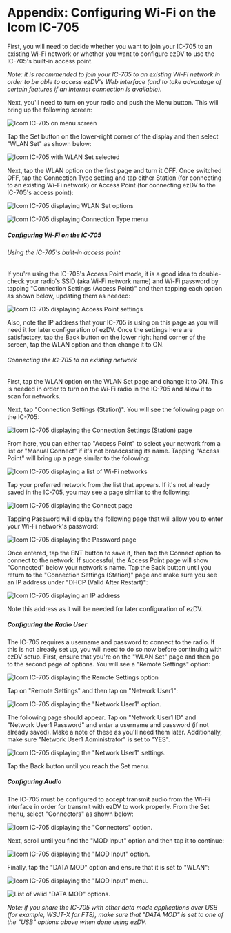 # Appendix: Configuring Wi-Fi on the Icom IC-705

First, you will need to decide whether you want to join your IC-705 to an existing Wi-Fi network or whether you want to configure 
ezDV to use the IC-705's built-in access point.

*Note: it is recommended to join your IC-705 to an existing Wi-Fi network in order to be able to access ezDV's Web interface
(and to take advantage of certain features if an Internet connection is available).*

Next, you'll need to turn on your radio and push the Menu button. This will bring up the following screen:

![Icom IC-705 on menu screen](images/2-setup-radio-ic705-mainmenu.jpg)

Tap the Set button on the lower-right corner of the display and then select "WLAN Set" as shown below:

![Icom IC-705 with WLAN Set selected](images/2-setup-radio-ic705-setmode-3.jpg)

Next, tap the WLAN option on the first page and turn it OFF. Once switched OFF, tap the Connection Type setting and tap either
Station (for connecting to an existing Wi-Fi network) or Access Point (for connecting ezDV to the IC-705's access point):

![Icom IC-705 displaying WLAN Set options](images/2-setup-radio-ic705-wlan-set-1.jpg)

![Icom IC-705 displaying Connection Type menu](images/2-setup-radio-ic705-connection-type.jpg)

##### Configuring Wi-Fi on the IC-705

###### Using the IC-705's built-in access point

If you're using the IC-705's Access Point mode, it is a good idea to double-check your radio's SSID (aka Wi-Fi network name) and 
Wi-Fi password by tapping "Connection Settings (Access Point)" and then tapping each option as shown below, updating them as needed:

![Icom IC-705 displaying Access Point settings](images/2-setup-radio-ic705-connection-settings-ap.jpg)

Also, note the IP address that your IC-705 is using on this page as you will need it for later configuration of ezDV. Once the settings
here are satisfactory, tap the Back button on the lower right hand corner of the screen, tap the WLAN option and then change it to ON.

###### Connecting the IC-705 to an existing network

First, tap the WLAN option on the WLAN Set page and change it to ON. This is needed in order to turn on the Wi-Fi radio in the IC-705
and allow it to scan for networks.

Next, tap "Connection Settings (Station)". You will see the following page on the IC-705:

![Icom IC-705 displaying the Connection Settings (Station) page](images/2-setup-radio-ic705-connection-settings-sta.jpg)

From here, you can either tap "Access Point" to select your network from a list or "Manual Connect" if it's not broadcasting
its name. Tapping "Access Point" will bring up a page similar to the following:

![Icom IC-705 displaying a list of Wi-Fi networks](images/2-setup-radio-ic705-access-point.jpg)

Tap your preferred network from the list that appears. If it's not already saved in the IC-705, you may see a page similar
to the following:

![Icom IC-705 displaying the Connect page](images/2-setup-radio-ic705-connect.jpg)

Tapping Password will display the following page that will allow you to enter your Wi-Fi network's password:

![Icom IC-705 displaying the Password page](images/2-setup-radio-ic705-password.jpg)

Once entered, tap the ENT button to save it, then tap the Connect option to connect to the network. If successful,
the Access Point page will show "Connected" below your network's name. Tap the Back button until you return to the
"Connection Settings (Station)" page and make sure you see an IP address under "DHCP (Valid After Restart)":

![Icom IC-705 displaying an IP address](images/2-setup-radio-ic705-connection-settings-sta-with-ip.jpg)

Note this address as it will be needed for later configuration of ezDV.

##### Configuring the Radio User

The IC-705 requires a username and password to connect to the radio. If this is not already set up, you will need
to do so now before continuing with ezDV setup. First, ensure that you're on the "WLAN Set" page and then go to the
second page of options. You will see a "Remote Settings" option:

![Icom IC-705 displaying the Remote Settings option](images/2-setup-radio-ic705-wlan-set-2.jpg)

Tap on "Remote Settings" and then tap on "Network User1":

![Icom IC-705 displaying the "Network User1" option.](images/2-setup-radio-ic705-remote-settings.jpg)

The following page should appear. Tap on "Network User1 ID" and "Network User1 Password" and enter a username and password
(if not already saved). Make a note of these as you'll need them later. Additionally, make sure "Network User1 Administrator"
is set to "YES".

![Icom IC-705 displaying the "Network User1" settings.](images/2-setup-radio-ic705-network-user1.jpg)

Tap the Back button until you reach the Set menu.

##### Configuring Audio

The IC-705 must be configured to accept transmit audio from the Wi-Fi interface in order for transmit with
ezDV to work properly. From the Set menu, select "Connectors" as shown below:

![Icom IC-705 displaying the "Connectors" option.](images/2-setup-radio-ic705-setmode-2.jpg)

Next, scroll until you find the "MOD Input" option and then tap it to continue:

![Icom IC-705 displaying the "MOD Input" option.](images/2-setup-radio-ic705-connectors-2.jpg)

Finally, tap the "DATA MOD" option and ensure that it is set to "WLAN":

![Icom IC-705 displaying the "MOD Input" menu.](images/2-setup-radio-ic705-mod-input.jpg)

![List of valid "DATA MOD" options.](images/2-setup-radio-ic705-data-mod.jpg)

*Note: if you share the IC-705 with other data mode applications over USB (for example, WSJT-X for FT8), make sure
that "DATA MOD" is set to one of the "USB" options above when done using ezDV.*